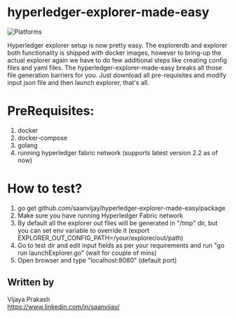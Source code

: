 # hyperledger-explorer-made-easy
![Platforms](https://img.shields.io/badge/platform-osx%20%7C%20linux-lightgray.svg)

Hyperledger explorer setup is now pretty easy. The explorerdb and explorer both functionality is shipped with docker images, however to bring-up the actual explorer again we have to do few additional steps like creating config files and yaml files. The
hyperledger-explorer-made-easy breaks all those file generation barriers for you. Just download all pre-requisites and modify input json file and then launch explorer, that's all.

# PreRequisites:
1. docker
2. docker-compose
3. golang
4. running hyperledger fabric network (supports latest version 2.2 as of now)

# How to test?
  1. go get github.com/saanvijay/hyperledger-explorer-made-easy/package
  2. Make sure you have running Hyperledger Fabric network
  3. By default all the explorer out files will be generated in "/tmp" dir, but you can set env variable to override it (export EXPLORER_OUT_CONFIG_PATH=/your/explorer/out/path)
  3. Go to test dir and edit input fields as per your requirements and run "go run launchExplorer.go" (wait for couple of mins)
  4. Open browser and type "localhost:8080" (default port)

## Written by

Vijaya Prakash<br />
https://www.linkedin.com/in/saanvijay/<br />
